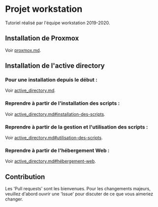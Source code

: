 # Projet workstation

Tutoriel réalisé par l'équipe workstation 2019-2020.

## Installation de Proxmox

Voir [proxmox.md](https://github.com/WarTey/workstation/blob/master/proxmox.md).

## Installation de l'active directory

### Pour une installation depuis le début : 

Voir [active_directory.md](https://github.com/WarTey/workstation/blob/master/active_directory.md).

### Reprendre à partir de l'installation des scripts :

Voir [active_directory.md#installation-des-scripts](https://github.com/WarTey/workstation/blob/master/active_directory.md#installation-des-scripts).

### Reprendre à partir de la gestion et l'utilisation des scripts :

Voir [active_directory.md#utilisation-des-scripts](https://github.com/WarTey/workstation/blob/master/active_directory.md#utilisation-des-scripts).

### Reprendre à partir de l'hébergement Web :

Voir [active_directory.md#hébergement-web](https://github.com/WarTey/workstation/blob/master/active_directory.md#hebergement-web).

## Contribution

Les 'Pull requests' sont les bienvenues. Pour les changements majeurs, veuillez d'abord ouvrir une 'Issue' pour discuter de ce que vous aimeriez changer.